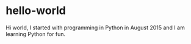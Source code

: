 # hello-world
Hi world,
I started with programming in Python in August 2015 and I am learning Python for fun.
